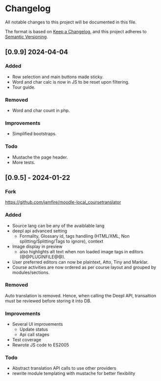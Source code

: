 # Changelog

All notable changes to this project will be documented in this file.

The format is based on [Keep a Changelog](https://keepachangelog.com/en/1.0.0/),
and this project adheres to [Semantic Versioning](https://semver.org/spec/v2.0.0.html).

## [0.9.9] 2024-04-04

### Added

- Row selection and main buttons made sticky.
- Word and char calc is now in JS to be reset upon filtering.
- Tour guide.

### Removed

- Word and char count in php.

### Improvements

- Simplified bootstraps.

### Todo

- Mustache the page header.
- More tests.

## [0.9.5] - 2024-01-22

### Fork

https://github.com/jamfire/moodle-local_coursetranslator

### Added

- Source lang can be any of the avaiblable lang
- deepl api advanced setting
    - Formality, Glossary id, tags handling (HTML/XML, Non splitting/Splitting/Tags to ignore), context
- Image display in preview
    - also highlights alt text when non loaded image tags in editors (@@PLUGINFILE@@).
- User preferred editors can now be plaintext, Atto, Tiny and Marklar.
- Course activities are now ordered as per course layout and grouped by modules/sections.

### Removed

Auto translation is removed. Hence, when calling the Deepl API, transaltion must be reviewed before storing it into DB.

### Improvements

- Several UI improvements
    - Update status
    - Api call stages
- Test coverage
- Rewrote JS code to ES2005

### Todo

- Abstract translation API calls to use other providers
- rewrite module templating with mustache for better flexibility
